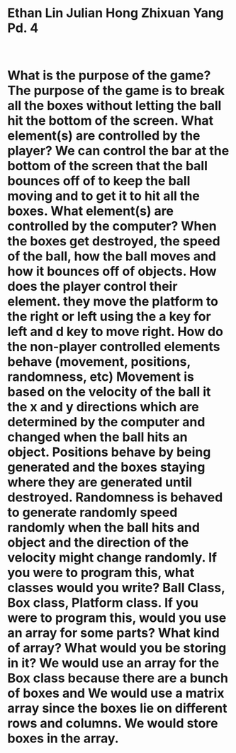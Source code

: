 <h1>Ethan Lin
Julian Hong
Zhixuan Yang
Pd. 4<h1>
<br>
    What is the purpose of the game?
    The purpose of the game is to break all the boxes without letting the ball hit the bottom of the screen. 
    What element(s) are controlled by the player?
    We can control the bar at the bottom of the screen that the ball bounces off of to keep the ball moving and to get it to hit all the boxes.
    What element(s) are controlled by the computer?
    When the boxes get destroyed, the speed of the ball, how the ball moves and how it bounces off of objects.
    How does the player control their element.
    they move the platform to the right or left using the a key for left and d key to move right.
    How do the non-player controlled elements behave (movement, positions, randomness, etc)
    Movement is based on the velocity of the ball it the x and y directions which are determined by the computer and changed when the ball hits an object. Positions behave by being generated and the boxes staying where they are generated until destroyed. Randomness is behaved to generate randomly speed randomly when the ball hits and object and the direction of the velocity might change randomly.
    If you were to program this, what classes would you write?
    Ball Class, Box class, Platform class.
    If you were to program this, would you use an array for some parts? What kind of array? What would you be storing in it?
    We would use an array for the Box class because there are a bunch of boxes and We would use a matrix array since the boxes lie on different rows and columns. We would store boxes in the array.
